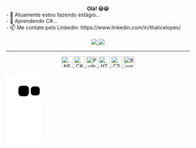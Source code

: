 <div align="center" style="font-weight: bold">Olá! 😃😃</div>
- 🔭 Atuamente estou fazendo estágio...<br/>
- 🌱 Aprendendo C#...<br/>
- 📫 Me contate pelo LinkedIn: https://www.linkedin.com/in/thalicelopes/<br/>
<br/>
  
<div align="center">
  <a href="https://github.com/thalicelopes">
  <img height="160em" src="https://github-readme-stats.vercel.app/api?username=thalicelopes&show_icons=true&theme=dark&include_all_commits=true&count_private=true"/>
  <img height="160em" src="https://github-readme-stats.vercel.app/api/top-langs/?username=thalicelopes&layout=compact&langs_count=7&theme=dark"/>
</div>
<hr/>
<div style="display: inline_block" align="center">
  <img title=".NET CORE" width="30px" height="30px" src="https://cdn.jsdelivr.net/gh/devicons/devicon/icons/dotnetcore/dotnetcore-plain.svg"/>
  <img title="C#" width="30px" height="30px" src="https://cdn.jsdelivr.net/gh/devicons/devicon/icons/csharp/csharp-original.svg"/>
  <img title="Python" width="30px" height="30px" src="https://cdn.jsdelivr.net/gh/devicons/devicon/icons/python/python-original-wordmark.svg"/>
  <img title="HTML" width="30px" height="30px" src="https://cdn.jsdelivr.net/gh/devicons/devicon/icons/html5/html5-original-wordmark.svg"/>
  <img title="CSS" width="30px" height="30px" src="https://cdn.jsdelivr.net/gh/devicons/devicon/icons/css3/css3-original-wordmark.svg"/>
  <img title="Bootstrap" width="30px" height="30px" src="https://cdn.jsdelivr.net/gh/devicons/devicon/icons/bootstrap/bootstrap-plain-wordmark.svg"/>
</div>

  
  ![Snake animation](https://github.com/thalicelopes/thalicelopes/blob/output/github-contribution-grid-snake.svg)
